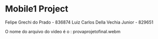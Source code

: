 # Mobile1 Project

 Felipe Grechi do Prado - 836874
 Luiz Carlos Della Vechia Junior - 829651

 O nome do arquivo do video é o : provaprojetofinal.webm
